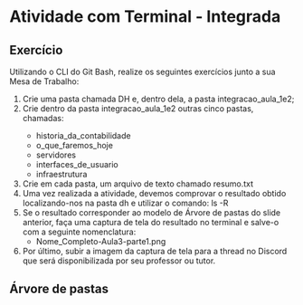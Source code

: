 <h1> Atividade com Terminal - Integrada
</h1>

<h2> Exercício </h2>

<p>
Utilizando o CLI do Git Bash, realize os seguintes exercícios junto a sua Mesa de Trabalho:
</p>
<ol>
<li> Crie uma pasta chamada DH e, dentro dela, a pasta integracao_aula_1e2;</li>

<li>Crie dentro da pasta integracao_aula_1e2 outras cinco pastas, chamadas:</li>
    <ul>
<li>historia_da_contabilidade
<li>o_que_faremos_hoje
<li>servidores
<li>interfaces_de_usuario
<li>infraestrutura
    </ul>
<li> Crie em cada pasta, um arquivo de texto chamado resumo.txt

<li> Uma vez realizada a atividade, devemos comprovar o resultado obtido localizando-nos na pasta dh e utilizar o comando: ls -R

<li> Se o resultado corresponder ao modelo de Árvore de pastas do slide anterior, faça uma captura de tela do resultado no terminal e salve-o com a seguinte nomenclatura: 

- Nome_Completo-Aula3-parte1.png

<li> Por último, subir a imagem da captura de tela para a thread no Discord que será disponibilizada por seu professor ou tutor.

</ol>


<h2>Árvore de pastas</h2>

